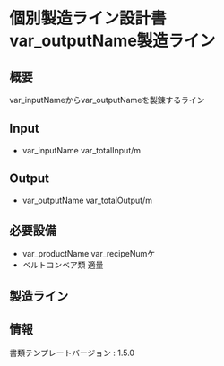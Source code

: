 # 個別製造ライン設計書 var_outputName製造ライン

## 概要
var_inputNameからvar_outputNameを製錬するライン

## Input
- var_inputName var_totalInput/m

## Output
- var_outputName var_totalOutput/m

## 必要設備
- var_productName var_recipeNumケ
- ベルトコンベア類 適量


## 製造ライン

## 情報
書類テンプレートバージョン : 1.5.0
